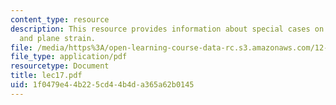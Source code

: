 ```yaml
---
content_type: resource
description: This resource provides information about special cases on plane stress
  and plane strain.
file: /media/https%3A/open-learning-course-data-rc.s3.amazonaws.com/12-005-applications-of-continuum-mechanics-to-earth-atmospheric-and-planetary-sciences-spring-2006/1f0479e44b225cd44b4da365a62b0145_lec17.pdf
file_type: application/pdf
resourcetype: Document
title: lec17.pdf
uid: 1f0479e4-4b22-5cd4-4b4d-a365a62b0145
---
```

